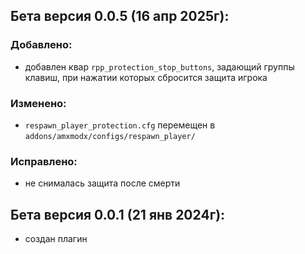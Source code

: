## Бета версия 0.0.5 (16 апр 2025г):
### Добавлено:
- добавлен квар `rpp_protection_stop_buttons`, задающий группы клавиш, при
  нажатии которых сбросится защита игрока

### Изменено:
- `respawn_player_protection.cfg` перемещен в `addons/amxmodx/configs/respawn_player/`

### Исправлено:
- не снималась защита после смерти

## Бета версия 0.0.1 (21 янв 2024г):
- создан плагин